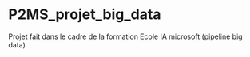 # P2MS_projet_big_data
Projet fait dans le cadre de la formation Ecole IA microsoft (pipeline big data)

